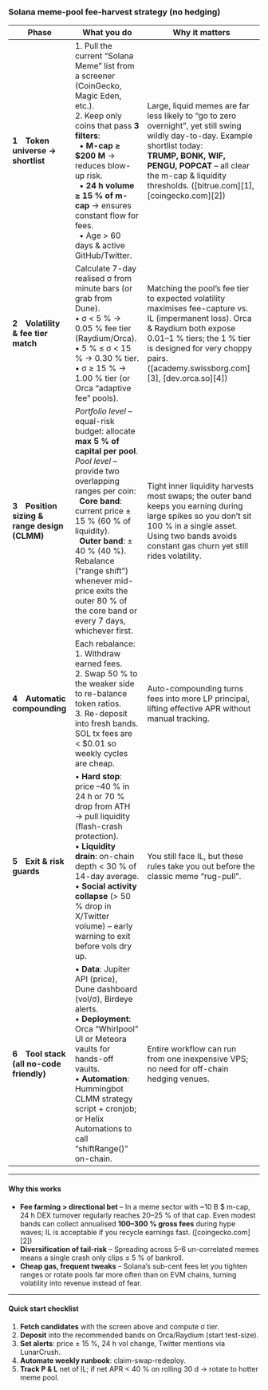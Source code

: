 ### Solana meme-pool fee-harvest strategy (no hedging)

| Phase                                       | What you do                                                                                                                                                                                                                                                                                                                                                           | Why it matters                                                                                                                                                                                                                                            |
| ------------------------------------------- | --------------------------------------------------------------------------------------------------------------------------------------------------------------------------------------------------------------------------------------------------------------------------------------------------------------------------------------------------------------------- | --------------------------------------------------------------------------------------------------------------------------------------------------------------------------------------------------------------------------------------------------------- |
| **1 Token universe  →  shortlist**          | 1. Pull the current “Solana Meme” list from a screener (CoinGecko, Magic Eden, etc.).<br>2. Keep only coins that pass **3 filters**:<br>  • **M-cap ≥ \$200 M** → reduces blow-up risk.<br>  • **24 h volume ≥ 15 % of m-cap** → ensures constant flow for fees.<br>  • Age > 60 days & active GitHub/Twitter.                                                        | Large, liquid memes are far less likely to “go to zero overnight”, yet still swing wildly day-to-day. Example shortlist today:<br>**TRUMP, BONK, WIF, PENGU, POPCAT** – all clear the m-cap & liquidity thresholds. ([bitrue.com][1], [coingecko.com][2]) |
| **2 Volatility & fee tier match**           | Calculate 7-day realised σ from minute bars (or grab from Dune).<br>• σ < 5 % → 0.05 % fee tier (Raydium/Orca).<br>• 5 % ≤ σ < 15 % → 0.30 % tier.<br>• σ ≥ 15 % → 1.00 % tier (or Orca “adaptive fee” pools).                                                                                                                                                        | Matching the pool’s fee tier to expected volatility maximises fee-capture vs. IL (impermanent loss). Orca & Raydium both expose 0.01–1 % tiers; the 1 % tier is designed for very choppy pairs. ([academy.swissborg.com][3], [dev.orca.so][4])            |
| **3 Position sizing & range design (CLMM)** | *Portfolio level* – equal-risk budget: allocate **max 5 % of capital per pool**.<br>*Pool level* – provide two overlapping ranges per coin:<br>  **Core band**: current price ± 15 % (60 % of liquidity).<br>  **Outer band**: ± 40 % (40 %).<br>Rebalance (“range shift”) whenever mid-price exits the outer 80 % of the core band or every 7 days, whichever first. | Tight inner liquidity harvests most swaps; the outer band keeps you earning during large spikes so you don’t sit 100 % in a single asset. Using two bands avoids constant gas churn yet still rides volatility.                                           |
| **4 Automatic compounding**                 | Each rebalance:<br>1. Withdraw earned fees.<br>2. Swap 50 % to the weaker side to re-balance token ratios.<br>3. Re-deposit into fresh bands.<br>SOL tx fees are < \$0.01 so weekly cycles are cheap.                                                                                                                                                                 | Auto-compounding turns fees into more LP principal, lifting effective APR without manual tracking.                                                                                                                                                        |
| **5 Exit & risk guards**                    | • **Hard stop**: price –40 % in 24 h or 70 % drop from ATH → pull liquidity (flash-crash protection).<br>• **Liquidity drain**: on-chain depth < 30 % of 14-day average.<br>• **Social activity collapse** (> 50 % drop in X/Twitter volume) – early warning to exit before vols dry up.                                                                              | You still face IL, but these rules take you out before the classic meme “rug-pull”.                                                                                                                                                                       |
| **6 Tool stack (all no-code friendly)**     | • **Data**: Jupiter API (price), Dune dashboard (vol/σ), Birdeye alerts.<br>• **Deployment**: Orca “Whirlpool” UI or Meteora vaults for hands-off vaults.<br>• **Automation**: Hummingbot CLMM strategy script + cronjob; or Helix Automations to call “shiftRange()” on-chain.                                                                                       | Entire workflow can run from one inexpensive VPS; no need for off-chain hedging venues.                                                                                                                                                                   |

---

#### Why this works

* **Fee farming > directional bet** – In a meme sector with \~10 B \$ m-cap, 24 h DEX turnover regularly reaches 20–25 % of that cap. Even modest bands can collect annualised **100–300 % gross fees** during hype waves; IL is acceptable if you recycle earnings fast. ([coingecko.com][2])
* **Diversification of tail-risk** – Spreading across 5–6 un-correlated memes means a single crash only clips ≤ 5 % of bankroll.
* **Cheap gas, frequent tweaks** – Solana’s sub-cent fees let you tighten ranges or rotate pools far more often than on EVM chains, turning volatility into revenue instead of fear.

---

#### Quick start checklist

1. **Fetch candidates** with the screen above and compute σ tier.
2. **Deposit** into the recommended bands on Orca/Raydium (start test-size).
3. **Set alerts**: price ± 15 %, 24 h vol change, Twitter mentions via LunarCrush.
4. **Automate weekly runbook**: claim-swap-redeploy.
5. **Track P & L** net of IL; if net APR < 40 % on rolling 30 d → rotate to hotter meme pool.
